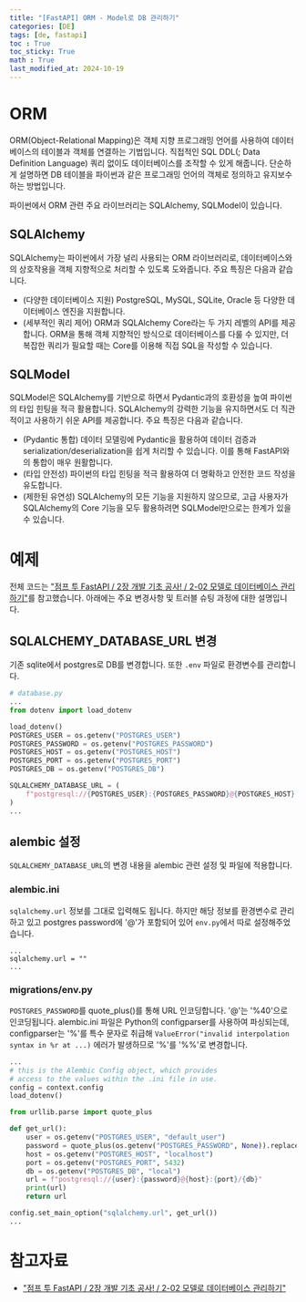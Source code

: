 ```yaml
---
title: "[FastAPI] ORM - Model로 DB 관리하기"
categories: [DE]
tags: [de, fastapi]
toc : True
toc_sticky: True
math : True
last_modified_at: 2024-10-19
---
```


# ORM
ORM(Object-Relational Mapping)은 객체 지향 프로그래밍 언어를 사용하여 데이터베이스의 테이블과 객체를 연결하는 기법입니다. 직접적인 SQL DDL(; Data Definition Language) 쿼리 없이도 데이터베이스를 조작할 수 있게 해줍니다. 단순하게 설명하면 DB 테이블을 파이썬과 같은 프로그래밍 언어의 객체로 정의하고 유지보수하는 방법입니다.

파이썬에서 ORM 관련 주요 라이브러리는 SQLAlchemy, SQLModel이 있습니다. 

## SQLAlchemy
SQLAlchemy는 파이썬에서 가장 널리 사용되는 ORM 라이브러리로, 데이터베이스와의 상호작용을 객체 지향적으로 처리할 수 있도록 도와줍니다. 주요 특징은 다음과 같습니다.

- (다양한 데이터베이스 지원) PostgreSQL, MySQL, SQLite, Oracle 등 다양한 데이터베이스 엔진을 지원합니다. 
- (세부적인 쿼리 제어) ORM과 SQLAlchemy Core라는 두 가지 레벨의 API를 제공합니다. ORM을 통해 객체 지향적인 방식으로 데이터베이스를 다룰 수 있지만, 더 복잡한 쿼리가 필요할 때는 Core를 이용해 직접 SQL을 작성할 수 있습니다.


## SQLModel
SQLModel은 SQLAlchemy를 기반으로 하면서 Pydantic과의 호환성을 높여 파이썬의 타입 힌팅을 적극 활용합니다. SQLAlchemy의 강력한 기능을 유지하면서도 더 직관적이고 사용하기 쉬운 API를 제공합니다. 주요 특징은 다음과 같습니다.

- (Pydantic 통합) 데이터 모델링에 Pydantic을 활용하여 데이터 검증과 serialization/deserialization을 쉽게 처리할 수 있습니다. 이를 통해 FastAPI와의 통합이 매우 원활합니다.
- (타입 안전성) 파이썬의 타입 힌팅을 적극 활용하여 더 명확하고 안전한 코드 작성을 유도합니다.
- (제한된 유연성) SQLAlchemy의 모든 기능을 지원하지 않으므로, 고급 사용자가 SQLAlchemy의 Core 기능을 모두 활용하려면 SQLModel만으로는 한계가 있을 수 있습니다.

# 예제
전체 코드는 ["점프 투 FastAPI / 2장 개발 기초 공사! / 2-02 모델로 데이터베이스 관리하기"](https://wikidocs.net/175967)를 참고했습니다. 아래에는 주요 변경사항 및 트러블 슈팅 과정에 대한 설명입니다.

## SQLALCHEMY_DATABASE_URL 변경
기존 sqlite에서 postgres로 DB를 변경합니다. 또한 `.env` 파일로 환경변수를 관리합니다.

```python
# database.py
...
from dotenv import load_dotenv

load_dotenv()
POSTGRES_USER = os.getenv("POSTGRES_USER")
POSTGRES_PASSWORD = os.getenv("POSTGRES_PASSWORD")
POSTGRES_HOST = os.getenv("POSTGRES_HOST")
POSTGRES_PORT = os.getenv("POSTGRES_PORT")
POSTGRES_DB = os.getenv("POSTGRES_DB")

SQLALCHEMY_DATABASE_URL = (
    f"postgresql://{POSTGRES_USER}:{POSTGRES_PASSWORD}@{POSTGRES_HOST}:{POSTGRES_PORT}/{POSTGRES_DB}"
)
...
```

## alembic 설정
`SQLALCHEMY_DATABASE_URL`의 변경 내용을 alembic 관련 설정 및 파일에 적용합니다.

### alembic.ini
`sqlalchemy.url` 정보를 그대로 입력해도 됩니다. 하지만 해당 정보를 환경변수로 관리하고 있고 postgres password에 '@'가 포함되어 있어 `env.py`에서 따로 설정해주었습니다. 
```
...
sqlalchemy.url = "" 
...
```

### migrations/env.py
`POSTGRES_PASSWORD`를 quote_plus()를 통해 URL 인코딩합니다. '@'는 '%40'으로 인코딩됩니다. alembic.ini 파일은 Python의 configparser를 사용하여 파싱되는데, configparser는 '%'를 특수 문자로 취급해 `ValueError("invalid interpolation syntax in %r at ...)` 에러가 발생하므로 '%'를 '%%'로 변경합니다.

```python
...
# this is the Alembic Config object, which provides
# access to the values within the .ini file in use.
config = context.config
load_dotenv()

from urllib.parse import quote_plus

def get_url():
    user = os.getenv("POSTGRES_USER", "default_user")
    password = quote_plus(os.getenv("POSTGRES_PASSWORD", None)).replace('%', '%%')
    host = os.getenv("POSTGRES_HOST", "localhost")
    port = os.getenv("POSTGRES_PORT", 5432)
    db = os.getenv("POSTGRES_DB", "local")
    url = f"postgresql://{user}:{password}@{host}:{port}/{db}"
    print(url)
    return url

config.set_main_option("sqlalchemy.url", get_url())
...
```

# 참고자료
- ["점프 투 FastAPI / 2장 개발 기초 공사! / 2-02 모델로 데이터베이스 관리하기"](https://wikidocs.net/175967)